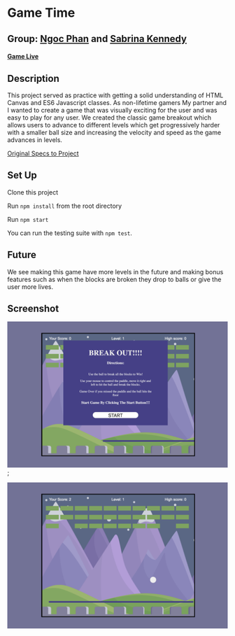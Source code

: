 # Game Time

## Group: [Ngoc Phan](https://github.com/nphan24) and [Sabrina Kennedy](https://github.com/skenne21)
#### [Game Live](http://skenne21-game-time.surge.sh/)

## Description

This project served as practice with getting a solid understanding of HTML Canvas and ES6 Javascript classes. As non-lifetime gamers My partner and I wanted to create a game that was visually exciting for the user and was easy to play for any user.  We created the classic game breakout which allows users to advance to different levels which get progressively harder with a smaller ball size and increasing the velocity and speed as the game advances in levels.

[Original Specs to Project](http://frontend.turing.io/projects/game-time.html)

## Set Up

Clone this project

Run `npm install` from the root directory

Run `npm start`

You can run the testing suite with `npm test`.


## Future

We see making this game have more levels in the future and making bonus features such as when the blocks are broken they drop to balls or give the user more lives. 

## Screenshot
![Home screen screenshot](./Homepage.png);

![Game screen screenshot](./GameScreen.png)

